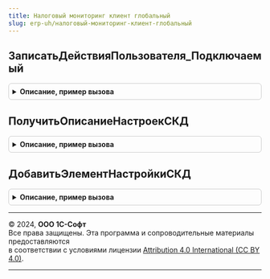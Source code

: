 ```yaml
---
title: Налоговый мониторинг клиент глобальный
slug: erp-uh/налоговый-мониторинг-клиент-глобальный
---
```



## ЗаписатьДействияПользователя_Подключаемый
<details style="margin: 1em 0; padding: 0.5em; border: 1px solid #ccc; border-radius: 6px;">

<summary style="font-weight: bold; cursor: pointer;">Описание, пример вызова</summary>

```bsl
// См. ОбщегоНазначенияКлиентПереопределяемый.ПриНачалеРаботыСистемы
Процедура ЗаписатьДействияПользователя_Подключаемый() Экспорт
```

Пример вызова
```bsl
НалоговыйМониторингКлиентГлобальный.ЗаписатьДействияПользователя_Подключаемый() 
```
</details>

## ПолучитьОписаниеНастроекСКД
<details style="margin: 1em 0; padding: 0.5em; border: 1px solid #ccc; border-radius: 6px;">

<summary style="font-weight: bold; cursor: pointer;">Описание, пример вызова</summary>

```bsl

Функция ПолучитьОписаниеНастроекСКД(ТекущаяФорма) Экспорт
```

Пример вызова
```bsl
Результат = НалоговыйМониторингКлиентГлобальный.ПолучитьОписаниеНастроекСКД(ТекущаяФорма));
```
</details>

## ДобавитьЭлементНастройкиСКД
<details style="margin: 1em 0; padding: 0.5em; border: 1px solid #ccc; border-radius: 6px;">

<summary style="font-weight: bold; cursor: pointer;">Описание, пример вызова</summary>

```bsl

Процедура ДобавитьЭлементНастройкиСКД(Результат, ЭлементСКД) Экспорт
```

Пример вызова
```bsl
НалоговыйМониторингКлиентГлобальный.ДобавитьЭлементНастройкиСКД(Результат, ЭлементСКД));
```
</details>

---

© 2024, **ООО 1С-Софт**  
Все права защищены. Эта программа и сопроводительные материалы предоставляются  
в соответствии с условиями лицензии [Attribution 4.0 International (CC BY 4.0)](https://creativecommons.org/licenses/by/4.0/legalcode).

---
